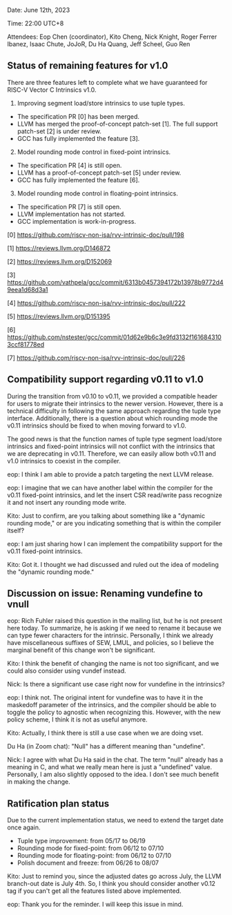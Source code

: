 Date: June 12th, 2023

Time: 22:00 UTC+8

Attendees: Eop Chen (coordinator), Kito Cheng, Nick Knight, Roger Ferrer Ibanez, Isaac Chute, JoJoR, Du Ha Quang, Jeff Scheel, Guo Ren

## Status of remaining features for v1.0

There are three features left to complete what we have guaranteed for RISC-V Vector C Intrinsics v1.0.

1. Improving segment load/store intrinsics to use tuple types.
- The specification PR [0] has been merged.
- LLVM has merged the proof-of-concept patch-set [1]. The full support patch-set [2] is under review.
- GCC has fully implemented the feature [3].
2. Model rounding mode control in fixed-point intrinsics.
- The specification PR [4] is still open.
- LLVM has a proof-of-concept patch-set [5] under review.
- GCC has fully implemented the feature [6].
3. Model rounding mode control in floating-point intrinsics.
- The specification PR [7] is still open.
- LLVM implementation has not started.
- GCC implementation is work-in-progress.

[0] https://github.com/riscv-non-isa/rvv-intrinsic-doc/pull/198

[1] https://reviews.llvm.org/D146872

[2] https://reviews.llvm.org/D152069

[3] https://github.com/vathpela/gcc/commit/6313b0457394172b13978b9772d49eea1d68d3a1

[4] https://github.com/riscv-non-isa/rvv-intrinsic-doc/pull/222

[5] https://reviews.llvm.org/D151395

[6] https://github.com/nstester/gcc/commit/01d62e9b6c3e9fd3132f1616843103ccf81778ed

[7] https://github.com/riscv-non-isa/rvv-intrinsic-doc/pull/226

## Compatibility support regarding v0.11 to v1.0

During the transition from v0.10 to v0.11, we provided a compatible header for users to migrate their intrinsics to the newer version. However, there is a technical difficulty in following the same approach regarding the tuple type interface. Additionally, there is a question about which rounding mode the v0.11 intrinsics should be fixed to when moving forward to v1.0.

The good news is that the function names of tuple type segment load/store intrinsics and fixed-point intrinsics will not conflict with the intrinsics that we are deprecating in v0.11. Therefore, we can easily allow both v0.11 and v1.0 intrinsics to coexist in the compiler.

eop: I think I am able to provide a patch targeting the next LLVM release.

eop: I imagine that we can have another label within the compiler for the v0.11 fixed-point intrinsics, and let the insert CSR read/write pass recognize it and not insert any rounding mode write.

Kito: Just to confirm, are you talking about something like a "dynamic rounding mode," or are you indicating something that is within the compiler itself?

eop: I am just sharing how I can implement the compatibility support for the v0.11 fixed-point intrinsics.

Kito: Got it. I thought we had discussed and ruled out the idea of modeling the "dynamic rounding mode."

## Discussion on issue: Renaming vundefine to vnull

eop: Rich Fuhler raised this question in the mailing list, but he is not present here today. To summarize, he is asking if we need to rename it because we can type fewer characters for the intrinsic. Personally, I think we already have miscellaneous suffixes of SEW, LMUL, and policies, so I believe the marginal benefit of this change won't be significant.

Kito: I think the benefit of changing the name is not too significant, and we could also consider using vundef instead.

Nick: Is there a significant use case right now for vundefine in the intrinsics?

eop: I think not. The original intent for vundefine was to have it in the maskedoff parameter of the intrinsics, and the compiler should be able to toggle the policy to agnostic when recognizing this. However, with the new policy scheme, I think it is not as useful anymore.

Kito: Actually, I think there is still a use case when we are doing vset.

Du Ha (in Zoom chat): "Null" has a different meaning than "undefine".

Nick: I agree with what Du Ha said in the chat. The term "null" already has a meaning in C, and what we really mean here is just a "undefined" value. Personally, I am also slightly opposed to the idea. I don't see much benefit in making the change.

## Ratification plan status

Due to the current implementation status, we need to extend the target date once again.

- Tuple type improvement: from 05/17 to 06/19
- Rounding mode for fixed-point: from 06/12 to 07/10
- Rounding mode for floating-point: from 06/12 to 07/10
- Polish document and freeze: from 06/26 to 08/07

Kito: Just to remind you, since the adjusted dates go across July, the LLVM branch-out date is July 4th. So, I think you should consider another v0.12 tag if you can't get all the features listed above implemented.

eop: Thank you for the reminder. I will keep this issue in mind.
